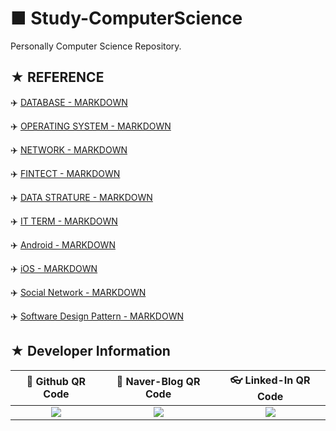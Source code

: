 # ■ Study-ComputerScience
Personally Computer Science Repository.

## ★ REFERENCE

:airplane: [DATABASE - MARKDOWN](https://github.com/ChangYeop-Yang/Study-DataBase/blob/master/README.md)

:airplane: [OPERATING SYSTEM - MARKDOWN](https://github.com/ChangYeop-Yang/Study-ComputerScience/blob/master/Operating-System.md)

:airplane: [NETWORK - MARKDOWN](https://github.com/ChangYeop-Yang/Study-ComputerScience/blob/master/%5BComputer-Science%5D%20Network/README.md)

:airplane: [FINTECT - MARKDOWN](https://github.com/ChangYeop-Yang/Study-ComputerScience/blob/master/%5BComputer-Science%5D%20FinTech/README.md)

:airplane: [DATA STRATURE - MARKDOWN](https://github.com/ChangYeop-Yang/Study-DataStructure/blob/master/README.md)

:airplane: [IT TERM - MARKDOWN](https://github.com/ChangYeop-Yang/Study-ComputerScience/blob/master/IT-Term.md)

:airplane: [Android - MARKDOWN](https://github.com/ChangYeop-Yang/Study-Android/blob/master/README.md)

:airplane: [iOS - MARKDOWN](https://github.com/ChangYeop-Yang/Study-iOS/blob/master/README.md)

:airplane: [Social Network - MARKDOWN](https://github.com/ChangYeop-Yang/Study-ComputerScience/tree/master/%5BComputer-Science%5D%20Social%20Network)

:airplane: [Software Design Pattern - MARKDOWN](https://github.com/ChangYeop-Yang/Study-ComputerScience/blob/master/%5BComputer-Science%5D%20Software%20Design%20Pattern/README.md)

## ★ Developer Information

|:rocket: Github QR Code|:pencil: Naver-Blog QR Code|:eyeglasses: Linked-In QR Code|
|:---------------------:|:-------------------------:|:----------------------------:|
|![](https://user-images.githubusercontent.com/20036523/50044128-60406880-00c2-11e9-8d57-ea1cb8e6b2a7.jpg)|![](https://user-images.githubusercontent.com/20036523/50044131-60d8ff00-00c2-11e9-818c-cf5ad97dc76e.jpg)|![](https://user-images.githubusercontent.com/20036523/50044130-60d8ff00-00c2-11e9-991a-107bffa2bf57.jpg)|
